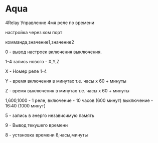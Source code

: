 # Aqua
4Relay
Управление 4мя реле по времени

настройка через ком порт

комманда,значение1,значение2

0 - вывод настроек включения выключения.

1-4 запись нового - X,Y,Z 

X - Номер реле 1-4

Y - время включения в минутах т.е. часы х 60 + минуты  

Z - время выключения в минутах т.е. часы x 60 + минуты 

1,600,1000 -  1 реле, включение - 10 часов (600 минут) выключение - 16:40 (1000 минут)

5 - запись в энерго независимую память

9 - Вывод текушего времени

8 - установка времени 8,часы,минуты


